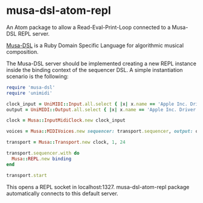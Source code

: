 # musa-dsl-atom-repl

An Atom package to allow a Read-Eval-Print-Loop connected to a Musa-DSL REPL server.

[Musa-DSL](https://github.com/javier-sy/musa-dsl) is a Ruby Domain Specific Language for algorithmic musical composition.

The Musa-DSL server should be implemented creating a new REPL instance inside the binding context of the sequencer DSL. A simple instantiation scenario is the following:

```ruby
require 'musa-dsl'
require 'unimidi'

clock_input = UniMIDI::Input.all.select { |x| x.name == 'Apple Inc. Driver IAC' }[1]
output = UniMIDI::Output.all.select { |x| x.name == 'Apple Inc. Driver IAC' }[1]

clock = Musa::InputMidiClock.new clock_input

voices = Musa::MIDIVoices.new sequencer: transport.sequencer, output: output, channels: [0]

transport = Musa::Transport.new clock, 1, 24

transport.sequencer.with do
  Musa::REPL.new binding
end

transport.start
```

This opens a REPL socket in localhost:1327. musa-dsl-atom-repl package automatically connects to this default server.
